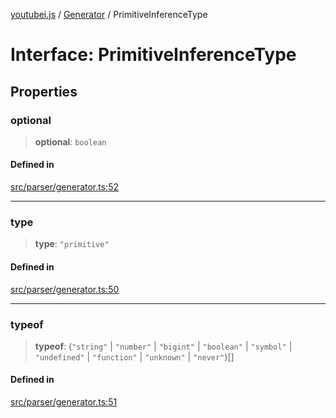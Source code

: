 [youtubei.js](../../../README.md) / [Generator](../README.md) / PrimitiveInferenceType

# Interface: PrimitiveInferenceType

## Properties

### optional

> **optional**: `boolean`

#### Defined in

[src/parser/generator.ts:52](https://github.com/LuanRT/YouTube.js/blob/4729016fb98e7045ee4043857be7eef780c01e35/src/parser/generator.ts#L52)

***

### type

> **type**: `"primitive"`

#### Defined in

[src/parser/generator.ts:50](https://github.com/LuanRT/YouTube.js/blob/4729016fb98e7045ee4043857be7eef780c01e35/src/parser/generator.ts#L50)

***

### typeof

> **typeof**: (`"string"` \| `"number"` \| `"bigint"` \| `"boolean"` \| `"symbol"` \| `"undefined"` \| `"function"` \| `"unknown"` \| `"never"`)[]

#### Defined in

[src/parser/generator.ts:51](https://github.com/LuanRT/YouTube.js/blob/4729016fb98e7045ee4043857be7eef780c01e35/src/parser/generator.ts#L51)
